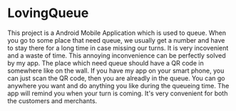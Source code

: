# LovingQueue
This project is a Android Mobile Application which is used to queue.
When you go to some place that need queue, we usually get a number and have to stay there for a long time in case missing our turns. It is very incovenient and a waste of time.
This annoying inconvenience can be perfectly solved by my app. The place which need queue should have a QR code in somewhere like on the wall. If you have my app on your smart phone, you can just scan the QR code, then you are alreadly in the queue. You can go anywhere you want and do anything you like during the queueing time. The app will remind you when your turn is coming.
It's very convenient for both the customers and merchants.